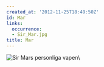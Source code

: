 ```yaml
---
created_at: '2012-11-25T18:49:50Z'
id: Mar
links:
  occurrence:
  - Sir_Mar.jpg
title: Mar
---
```


![Sir Mars personliga vapen]\

  [Sir Mars personliga vapen]: Sir_Mar.jpg "Sir Mars personliga vapen"